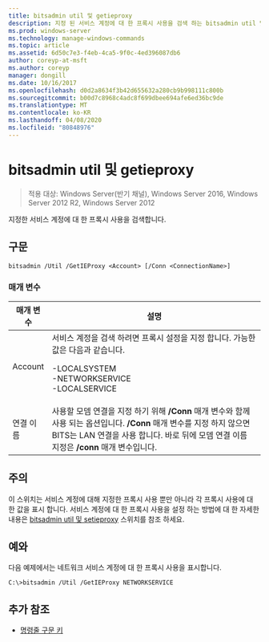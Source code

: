 ```yaml
---
title: bitsadmin util 및 getieproxy
description: 지정 된 서비스 계정에 대 한 프록시 사용을 검색 하는 bitsadmin util 및 getieproxy에 대 한 Windows 명령 항목입니다.
ms.prod: windows-server
ms.technology: manage-windows-commands
ms.topic: article
ms.assetid: 6d50c7e3-f4eb-4ca5-9f0c-4ed396087db6
author: coreyp-at-msft
ms.author: coreyp
manager: dongill
ms.date: 10/16/2017
ms.openlocfilehash: d0d2a8634f3b42d655632a280cb9b998111c800b
ms.sourcegitcommit: b00d7c8968c4adc8f699dbee694afe6ed36bc9de
ms.translationtype: MT
ms.contentlocale: ko-KR
ms.lasthandoff: 04/08/2020
ms.locfileid: "80848976"
---
```

# <a name="bitsadmin-util-and-getieproxy"></a>bitsadmin util 및 getieproxy

> 적용 대상: Windows Server(반기 채널), Windows Server 2016, Windows Server 2012 R2, Windows Server 2012

지정한 서비스 계정에 대 한 프록시 사용을 검색합니다.

## <a name="syntax"></a>구문

```
bitsadmin /Util /GetIEProxy <Account> [/Conn <ConnectionName>]
```

### <a name="parameters"></a>매개 변수

|매개 변수|설명|
|-------|--------|
|Account|서비스 계정을 검색 하려면 프록시 설정을 지정 합니다. 가능한 값은 다음과 같습니다.<p>-LOCALSYSTEM<br />-NETWORKSERVICE<br />-LOCALSERVICE|
|연결 이름|사용할 모뎀 연결을 지정 하기 위해 **/Conn** 매개 변수와 함께 사용 되는 옵션입니다. **/Conn** 매개 변수를 지정 하지 않으면 BITS는 LAN 연결을 사용 합니다. 바로 뒤에 모뎀 연결 이름 지정은 **/conn** 매개 변수입니다.|

## <a name="remarks"></a>주의

이 스위치는 서비스 계정에 대해 지정한 프록시 사용 뿐만 아니라 각 프록시 사용에 대 한 값을 표시 합니다. 서비스 계정에 대 한 프록시 사용을 설정 하는 방법에 대 한 자세한 내용은 [bitsadmin util 및 setieproxy](bitsadmin-util-and-setieproxy.md) 스위치를 참조 하세요.

## <a name="examples"></a><a name=BKMK_examples></a>예와

다음 예제에서는 네트워크 서비스 계정에 대 한 프록시 사용을 표시합니다.

```
C:\>bitsadmin /Util /GetIEProxy NETWORKSERVICE
```

## <a name="additional-references"></a>추가 참조

- [명령줄 구문 키](command-line-syntax-key.md)
